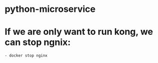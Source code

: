 # python-microservice



# If we are only want to run kong, we can stop ngnix:
    - docker stop nginx

